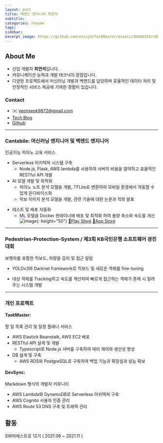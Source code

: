 ```yaml
---
layout: post
title: 백엔드 엔지니어 최연석
subtitle: 
categories: resume
tags: 
sidebar:
excerpt_image: https://github.com/enixjm/TaskMaster/assets/30498334/c8b4b5fd-ac29-4512-b972-2d5fec69ca06
---
```


## About Me
- 신입 개발자 **최연석**입니다.
- 커뮤니케이션 능력과 개발 테크닉이 장점입니다.
- 다양한 프로젝트에서 머신러닝 개발과 백엔드를 담당하며 효율적인 데이터 처리 및 안정적인 서비스 제공에 기여한 경험이 있습니다. 

<!-- <a href="https://github.com/enixjm">https://github.com/enixjm<img src="https://img.shields.io/badge/Github-181717?style=for-the-badge&logo=github&logoColor=white"></a> -->

### Contact
- ✉️ yeonseok9872@gmail.com 
- [Tech Blog](https://enixjm.github.io)
- [Github](https://github.com/enixjm)

---
### Cantabile: 머신러닝 엔지니어 및 백엔드 엔지니어
인공지능 피아노 교육 서비스
- Serverless 아키텍쳐 시스템 구축
    + Node.js, Flask, AWS lambda를 사용하여 서버의 비용을 절약하고 효율적인 RESTful API 개발
- AI 모델 개발 및 최적화
    + 피아노 노트 분석 모델을 개발, TFLite로 변환하여 모바일 환경에서 작동할 수 있게 온디바이스화
    + 악보 이미지 분석 모델을 개발, 관련 기술에 대한 논문과 학회 발표
* 테스트 및 배포 자동화
    + ML 모델을 Docker 컨테이너에 배포 및 최적화 하여 용량 축소와 속도를 개선
![image](https://github.com/enixjm/enixjm.github.io/assets/30498334/270f90ec-fcb7-48f7-8864-a53d0636d6e9){: height="50"}
[🔗Play Store](https://play.google.com/store/apps/details?id=tech.pageturner.cantabile&hl=ko&gl=US&pli=1)
[🔗App Store](https://www.google.com/url?sa=t&source=web&rct=j&opi=89978449&url=https://apps.apple.com/us/app/cantabile/id1638467627&ved=2ahUKEwjqvrr60JuFAxVxVPUHHQQLAO0QFnoECA8QAQ&usg=AOvVaw1bQ14LVOyedA2Ku24kl0Cv)

---

### Pedestrian-Protection-System / 제3회 KB국민은행 소프트웨어 경진대회
보행자를 포함한 킥보드, 차량을 감지 및 접근 알림
- YOLOv3와 Darknet framework로 킥보드 및 새로운 객체를 fine-tuning

- 대상 객체를 Tracking하고 속도를 계산하여 빠르게 접근하는 객체가 존재 시 알려주는 시스템 개발

---

### 개인 프로젝트
#### TaskMaster: 
할 일 목록 관리 및 일정 플래너 서비스
- AWS Elastick Beanstalk, AWS EC2 배포
- RESTful API 설계 및 개발
    + Typescript로 Node.js 서버를 구축하여 에러 제어와 생산성 향상
- DB 설계 및 구축
    + AWS RDS와 PostgreSQL로 구축하여 백업 기능과 확장성과 성능 확보

#### DevSync:
Markdown 형식의 개발자 커뮤니티
- AWS Lambda와 DynamoDB로 Serverless 아키텍쳐 구축
- AWS Cognito 사용자 인증 관리
- AWS Route 53 DNS 구축 및 트래픽 관리


## 활동
SW마에스트로 12기 ( 2021.06 ~ 2021.11 )